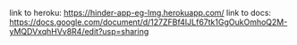 link to heroku: https://hinder-app-eg-lmg.herokuapp.com/
link to docs: https://docs.google.com/document/d/127ZFBf4IJLf67tk1GgOukOmhoQ2M-yMQDVxqhHVv8R4/edit?usp=sharing
